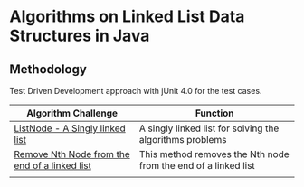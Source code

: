 # Algorithms on Linked List Data Structures in Java

## Methodology
Test Driven Development approach with jUnit 4.0 for the test cases.

| Algorithm Challenge                   | Function                                                                                                                                      |
|---------------------------------------|-----------------------------------------------------------------------------------------------------------------------------------------------|
| [ListNode - A Singly linked list]()   | A singly linked list for solving the algorithms problems                                                                                      |
| [Remove Nth Node from the end of a linked list]() | This method removes the Nth node from the end of a linked list                                                                                |
| []()                                  |  |